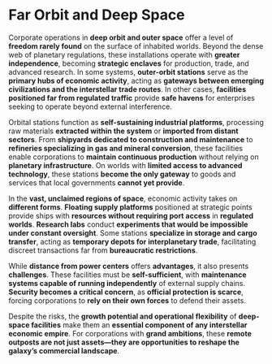 # Far Orbit and Deep Space

Corporate operations in **deep orbit and outer space** offer a level of **freedom rarely found** on the surface of inhabited worlds. Beyond the dense web of planetary regulations, these installations operate with **greater independence**, becoming **strategic enclaves** for production, trade, and advanced research. In some systems, **outer-orbit stations** serve as the **primary hubs of economic activity**, acting as **gateways between emerging civilizations and the interstellar trade routes**. In other cases, **facilities positioned far from regulated traffic** provide **safe havens** for enterprises seeking to operate beyond external interference.

Orbital stations function as **self-sustaining industrial platforms**, processing raw materials **extracted within the system** or **imported from distant sectors**. From **shipyards dedicated to construction and maintenance** to **refineries specializing in gas and mineral conversion**, these facilities enable corporations to **maintain continuous production** without relying on **planetary infrastructure**. On worlds with **limited access to advanced technology**, these stations **become the only gateway** to goods and services that local governments **cannot yet provide**.

In the **vast, unclaimed regions of space**, economic activity takes on **different forms**. **Floating supply platforms** positioned at strategic points provide ships with **resources without requiring port access** in **regulated worlds**. **Research labs** conduct **experiments that would be impossible under constant oversight**. Some stations **specialize in storage and cargo transfer**, acting as **temporary depots for interplanetary trade**, facilitating discreet transactions far from **bureaucratic restrictions**.

While **distance from power centers** offers **advantages**, it also presents **challenges**. These facilities must be **self-sufficient**, with **maintenance systems capable of running independently** of external supply chains. **Security becomes a critical concern**, as **official protection is scarce**, forcing corporations to **rely on their own forces** to defend their assets.

Despite the risks, the **growth potential and operational flexibility** of **deep-space facilities** make them an **essential component of any interstellar economic empire**. For corporations with **grand ambitions**, these **remote outposts are not just assets—they are opportunities to reshape the galaxy’s commercial landscape**.
